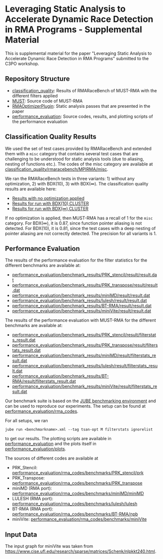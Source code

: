 # Leveraging Static Analysis to Accelerate Dynamic Race Detection in RMA Programs - Supplemental Material

This is supplemental material for the paper "Leveraging Static Analysis to Accelerate Dynamic Race Detection in RMA Programs" submitted to the C3PO workshop.

## Repository Structure

- [classification_quality](classification_quality/): Results of RMARaceBench of MUST-RMA with the different filters applied
- [MUST](MUST/): Source code of MUST-RMA
- [RMAOptimizerPlugin](RMAOptimizerPlugin/): Static analysis passes that are presented in the paper
- [performance_evaluation](performance_evaluation): Source codes, results, and plotting scripts of the performance evaluation

## Classification Quality Results

We used the set of test cases provided by RMARaceBench and extended them with a `misc` category that contains several test cases that are challenging to be understood for static analysis tools (due to aliasing, nesting of functions etc.). The codes of the misc category are available at [classification_quality/rmaracebench/MPIRMA/misc](classification_quality/rmaracebench/MPIRMA/misc).

We ran the RMARaceBench tests in three variants: 1) without any optimization, 2) with BDX(10), 3) with BDX(∞). The classification quality results are available here:

- [Results with no optimization applied](classification_quality/results-noopt/results_parsed)
- [Results for run with BDX(10),CLUSTER](classification_quality/results-clusteral10/results_parsed)
- [Results for run with BDX(∞),CLUSTER](classification_quality/results-clusteral1000/results_parsed)

If no optimization is applied, then MUST-RMA has a recall of 1 for the `misc` category. For BDX(∞), it is 0.87, since function pointer aliasing is not detected. For BDX(10), it is 0.81, since the test cases with a deep nesting of pointer aliasing are not correctly detected. The precision for all variants is 1.

## Performance Evaluation

The results of the performance evaluation for the filter statistics for the different benchmarks are available at:

- [performance_evaluation/benchmark_results/PRK_stencil/result/result.dat](performance_evaluation/benchmark_results/PRK_stencil/result/result.dat)
- [performance_evaluation/benchmark_results/PRK_transpose/result/result.dat](performance_evaluation/benchmark_results/PRK_transpose/result/result.dat)
- [performance_evaluation/benchmark_results/miniMD/result/result.dat](performance_evaluation/benchmark_results/miniMD/result/result.dat)
- [performance_evaluation/benchmark_results/lulesh/result/result.dat](performance_evaluation/benchmark_results/lulesh/result/result.dat)
- [performance_evaluation/benchmark_results/BT-RMA/result/result.dat](performance_evaluation/benchmark_results/BT-RMA/result/result.dat)
- [performance_evaluation/benchmark_results/miniVite/result/result.dat](performance_evaluation/benchmark_results/miniVite/result/result.dat)

The results of the performance evaluation with MUST-RMA for the different benchmarks are available at:

- [performance_evaluation/benchmark_results/PRK_stencil/result/filterstats_result.dat](performance_evaluation/benchmark_results/PRK_stencil/result/filterstats_result.dat)
- [performance_evaluation/benchmark_results/PRK_transpose/result/filterstats_result.dat](performance_evaluation/benchmark_results/PRK_transpose/result/filterstats_result.dat)
- [performance_evaluation/benchmark_results/miniMD/result/filterstats_result.dat](performance_evaluation/benchmark_results/miniMD/result/filterstats_result.dat)
- [performance_evaluation/benchmark_results/lulesh/result/filterstats_result.dat](performance_evaluation/benchmark_results/lulesh/result/filterstats_result.dat)
- [performance_evaluation/benchmark_results/BT-RMA/result/filterstats_result.dat](performance_evaluation/benchmark_results/BT-RMA/result/filterstats_result.dat)
- [performance_evaluation/benchmark_results/miniVite/result/filterstats_result.dat](performance_evaluation/benchmark_results/miniVite/result/filterstats_result.dat)

Our benchmark suite is based on the [JUBE benchmarking environment](https://apps.fz-juelich.de/jsc/jube/jube2/docu/) and can be used to reproduce our experiments. The setup can be found at [performance_evaluation/rma_codes](performance_evaluation/rma_codes).

For all setups, we ran

```
jube run <benchmarkname>.xml --tag tsan-opt M filterstats ignorelist
```

to get our results. The plotting scripts are available in [performance_evaluation](performance_evaluation) and the plots itself in [performance_evaluation/plots](performance_evaluation/plots).

The sources of different codes are available at

- PRK_Stencil: [performance_evaluation/rma_codes/benchmarks/PRK_stencil/prk](performance_evaluation/rma_codes/benchmarks/PRK_stencil/prk)
- PRK_Transpose: [performance_evaluation/rma_codes/benchmarks/PRK_transpose](performance_evaluation/rma_codes/benchmarks/PRK_transpose/prk)
- miniMD (RMA port): [performance_evaluation/rma_codes/benchmarks/miniMD/miniMD](performance_evaluation/rma_codes/benchmarks/miniMD/miniMD)
- LULESH (RMA port): [performance_evaluation/rma_codes/benchmarks/lulesh/lulesh](performance_evaluation/rma_codes/benchmarks/lulesh/lulesh)
- BT-RMA (RMA port): [performance_evaluation/rma_codes/benchmarks/BT-RMA/npb](performance_evaluation/rma_codes/benchmarks/BT-RMA/npb)
- miniVite: [performance_evaluation/rma_codes/benchmarks/miniVite](performance_evaluation/rma_codes/benchmarks/miniVite)

## Input Data

The input graph for miniVite was taken from <https://www.cise.ufl.edu/research/sparse/matrices/Schenk/nlpkkt240.html>.
